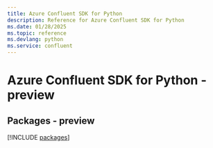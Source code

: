 ```yaml
---
title: Azure Confluent SDK for Python
description: Reference for Azure Confluent SDK for Python
ms.date: 01/28/2025
ms.topic: reference
ms.devlang: python
ms.service: confluent
---
```

# Azure Confluent SDK for Python - preview
## Packages - preview
[!INCLUDE [packages](confluent-index.md)]